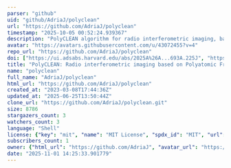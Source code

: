 ```yaml
---
parser: "github"
uid: "github/AdriaJ/polyclean"
url: "https://github.com/AdriaJ/polyclean"
timestamp: "2025-10-05 00:52:24.939367"
description: "PolyCLEAN algorithm for radio interferometric imaging, based on Polyatomic Frank-Wolfe."
avatar: "https://avatars.githubusercontent.com/u/43072455?v=4"
repo_url: "https://github.com/AdriaJ/polyclean"
doi: ["https://ui.adsabs.harvard.edu/abs/2025A%26A...693A.225J", "https://ui.adsabs.harvard.edu/abs/2025ascl.soft09020J/abstract"]
title: "PolyCLEAN: Radio interferometric imaging based on Polyatomic Frank-Wolfe"
name: "polyclean"
full_name: "AdriaJ/polyclean"
html_url: "https://github.com/AdriaJ/polyclean"
created_at: "2023-03-08T17:44:36Z"
updated_at: "2025-06-25T13:50:44Z"
clone_url: "https://github.com/AdriaJ/polyclean.git"
size: 8786
stargazers_count: 3
watchers_count: 3
language: "Shell"
license: {"key": "mit", "name": "MIT License", "spdx_id": "MIT", "url": "https://api.github.com/licenses/mit", "node_id": "MDc6TGljZW5zZTEz"}
subscribers_count: 1
owner: {"html_url": "https://github.com/AdriaJ", "avatar_url": "https://avatars.githubusercontent.com/u/43072455?v=4", "login": "AdriaJ", "type": "User"}
date: "2025-11-01 14:25:33.901779"
---
```

